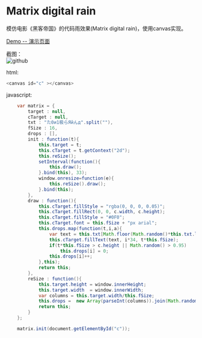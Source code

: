 # Matrix digital rain

模仿电影《黑客帝国》的代码雨效果(Matrix digital rain)，使用canvas实现。

[Demo -- 演示页面](http://unclehking.github.io/canvasMatrix/)

截图： <br />
![github](http://unclehking.github.io/canvasMatrix/screenshot.png "github")  

html:
```java  
<canvas id="c" ></canvas>
```
javascript:
```java  
	var matrix = {
		target : null,
		cTarget : null,
		txt : "た0и1极らЯйんд".split(""),
		fSize : 16,
		drops : [],
		init : function(t){
			this.target = t;
			this.cTarget = t.getContext("2d");
			this.reSize();
			setInterval(function(){
				this.draw();
			}.bind(this), 33);
			window.onresize=function(e){
				this.reSize().draw();
			}.bind(this);
		},
		draw : function(){
			this.cTarget.fillStyle = "rgba(0, 0, 0, 0.05)";
			this.cTarget.fillRect(0, 0, c.width, c.height);
			this.cTarget.fillStyle = "#0F0";
			this.cTarget.font = this.fSize + "px arial";
			this.drops.map(function(t,i,a){
				var text = this.txt[Math.floor(Math.random()*this.txt.length)];
				this.cTarget.fillText(text, i*34, t*this.fSize);
				if(t*this.fSize > c.height || Math.random() > 0.95)
					this.drops[i] = 0;
				this.drops[i]++;
			},this);
			return this;
		},
		reSize : function(){
			this.target.height = window.innerHeight;
			this.target.width  = window.innerWidth;
			var columns = this.target.width/this.fSize;
			this.drops =  new Array(parseInt(columns)).join(Math.random()*10).split("");
			return this;
		}
	};

	matrix.init(document.getElementById("c"));
```
